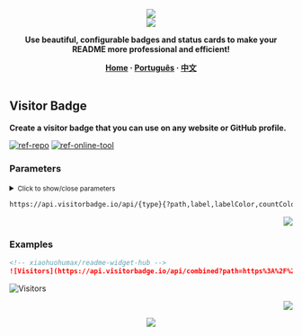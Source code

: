 <a name="readme-top"></a>

<div align="center">
  <div>
    <img src="https://capsule-render.vercel.app/api?type=waving&color=4D908E&height=160&section=header">
  </div>
  <a href="https://github.com/xiaohuohumax/readme-widget-hub">
    <img src="https://readme-typing-svg.demolab.com?font=Fira+Code&size=32&pause=1000&width=416&height=68&lines=%F0%9F%8E%96%EF%B8%8FReadme+Widget+Hub%F0%9F%8E%96%EF%B8%8F"/>
  </a>
  <p><b>Use beautiful, configurable badges and status cards to make your README more professional and efficient!</b></p>
  <div>
    <b>
       <a href="/README_en-US.md">Home</a>
      · <a href="README_pt-BR.md">Português</a>
      · <a href="README.md">中文</a>
    </b>
  </div>
  <br/>
</div>

## Visitor Badge

**Create a visitor badge that you can use on any website or GitHub profile.**

[![ref-repo]](https://github.com/estruyf/web-visitorbadge-nextjs)
[![ref-online-tool]](https://visitorbadge.io/)

### Parameters

<details >
<summary><small>Click to show/close parameters</small></summary><p></p>

| Name | Type | Required | Default | Description | More Description |
| -------------------- | -------------------- | ------------------------ | ----------------------- | --------------------------- | ------------------------------- |
| ![ref-params] | | | | | |
| `type` | `string` | `true` |  | Badge type | Supported: `visitors` (total), `daily` (single day), `combined` (two combined). |
| ![ref-querys] | | | | | |
| `path` | `string` | `true` |  | Statistics path | URL or username/repository to uniquely identify the link or string for statistics. |
| `label` | `string` |  |  | Badge label |  |
| `labelColor` | `string` |  | `#555555` | Badge label background color | Supported: `HEX`, for example: `#FF0000`. |
| `countColor` | `string` |  | `#263759` | Badge count background color | Supported: `HEX`, for example: `#FF0000`. |
| `style` | `string` |  | `default` | Badge style | Supported: `default`, `flat`, `flat-square`, `plastic`. |
| `labelStyle` | `string` |  | `upper` | Badge label case | Supported: `upper` (uppercase) `lower` (lowercase). |

</details>

```txt
https://api.visitorbadge.io/api/{type}{?path,label,labelColor,countColor,style,labelStyle}
```

<p align="right"><a href="#readme-top"><img src="https://img.shields.io/badge/Back%20to%20top-555555?style=for-the-badge"></a></p>

### Examples

```markdown
<!-- xiaohuohumax/readme-widget-hub -->
![Visitors](https://api.visitorbadge.io/api/combined?path=https%3A%2F%2Fgithub.com%2Fxiaohuohumax%2Freadme-widget-hub&label=VISITORS&countColor=%23f3722c)
```

<div>
  <img src="https://api.visitorbadge.io/api/combined?path=https%3A%2F%2Fgithub.com%2Fxiaohuohumax%2Freadme-widget-hub&#38;label=VISITORS&#38;countColor=%23f3722c" alt="Visitors" />
</div>

<p align="right"><a href="#readme-top"><img src="https://img.shields.io/badge/Back%20to%20top-555555?style=for-the-badge"></a></p>

<div align="center">
  <img src="https://capsule-render.vercel.app/api?type=waving&color=4D908E&height=100&section=footer">
</div>

[ref-params]: https://img.shields.io/badge/Path%20Params-526E86

[ref-querys]: https://img.shields.io/badge/Query%20Params-526E86

[ref-action-outputs]: https://img.shields.io/badge/Action%20Outputs-526E86

[ref-repo]: https://img.shields.io/badge/Repository-555555?style=for-the-badge&logo=github

[ref-online-tool]: https://img.shields.io/badge/Online%20Tools-F94144?style=for-the-badge&logo=data:image/svg+xml;base64,PHN2ZyB4bWxucz0iaHR0cDovL3d3dy53My5vcmcvMjAwMC9zdmciIGNsYXNzPSJpb25pY29uIiB2aWV3Qm94PSIwIDAgNTEyIDUxMiI+PHBhdGggZD0iTTIwOCAzNTJoLTY0YTk2IDk2IDAgMDEwLTE5Mmg2NE0zMDQgMTYwaDY0YTk2IDk2IDAgMDEwIDE5MmgtNjRNMTYzLjI5IDI1NmgxODcuNDIiIGZpbGw9Im5vbmUiIHN0cm9rZT0iI2ZmZiIgc3Ryb2tlLWxpbmVjYXA9InJvdW5kIiBzdHJva2UtbGluZWpvaW49InJvdW5kIiBzdHJva2Utd2lkdGg9IjM2Ii8+PC9zdmc+
